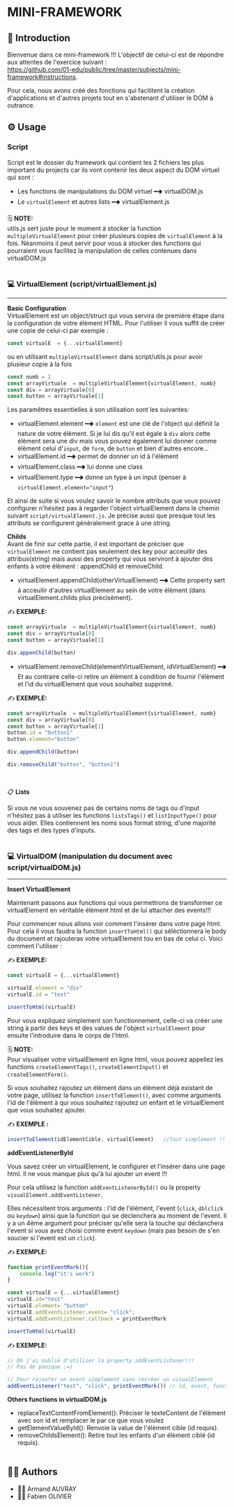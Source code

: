 # MINI-FRAMEWORK

## 📝 Introduction

Bienvenue dans ce mini-framework !!! L'objectif de celui-ci est de répondre aux attentes de l'exercice suivant :</br>
<a href="https://github.com/01-edu/public/tree/master/subjects/mini-framework#instructions">https://github.com/01-edu/public/tree/master/subjects/mini-framework#instructions</a>.

Pour cela, nous avons créé des fonctions qui facilitent la création d'applications et d'autres projets tout en s'abstenant d'utiliser le DOM à outrance.

## ⚙️ Usage

### Script 

Script est le dossier du framework qui contient les 2 fichiers les plus important du projects car ils vont contenir les deux aspect du DOM virtuel qui sont :

- Les functions de manipulations du DOM virtuel ━🢂 virtualDOM.js
- Le `virtualElement` et autres lists ━🢂 virtualElement.js

🗒️ __NOTE:__</br>
utils.js sert juste pour le moment à stocker la function  `multipleVirtualElement` pour créer plusieurs copies de `virtualElement` à la fois. Néanmoins il peut servir pour vous à stocker des functions qui pourraient vous facilitez la manipulation de celles contenues dans virtualDOM.js
</br></br>

### 💻 VirtualElement (script/virtualElement.js)
___
**Basic Configuration**</br>
VirtualElement est un object/struct qui vous servira de première étape dans la configuration de votre élèment HTML. Pour l'utiliser il vous suffit de créer une copie de celui-ci par exemple :

```javascript 
const virtualE  = {...virtualElement}
```

ou en utilisant `multipleVirtualElement` dans script/utils.js pour avoir plusieur copie à la fois

```javascript 
const numb = 2
const arrayVirtuale  = multipleVirtualElement{virtualElement, numb}
const div = arrayVirtuale[0]
const button = arrayVirtuale[1]
```

Les paramêtres essentielles à son utilisation sont les suivantes:

- virtualElement.element ━🢂 `element` est une clé de l'object qui définit la nature de votre élèment. Si je lui dis qu'il est égale à `div` alors cette élèment sera une div mais vous pouvez également lui donner comme élèment celui d'`input`, de `form`, de `button` et bien d'autres encore...
- virtualElement.id ━🢂 permet de donner un id à l'élèment
- virtualElement.class ━🢂 lui donne une class
- virtualElement.type ━🢂 donne un type à un input (penser à `virtualElement.element="input"`)

Et ainsi de suite si vous voulez savoir le nombre attributs que vous pouvez configurer n'hésitez pas à regarder l'object virtualElement dans le chemin suivant `script/virtualElement.js`. Je précise aussi que presque tout les attributs se configurent génèralement grace à une string.

**Childs**</br>
Avant de finir sur cette partie, il est important de préciser que `virtualElement` ne contient pas seulement des key pour acceuillir des attribus(string) mais aussi des property qui vous serviront à ajouter des enfants à votre élèment : appendChild et removeChild.

- virtualElement.appendChild(otherVirtualElement) ━🢂 Cette property sert à acceuilir d'autres virtualElement au sein de votre élèment (dans virtualElement.childs plus précisèment).

✍️ __EXEMPLE:__
```javascript
const arrayVirtuale  = multipleVirtualElement{virtualElement, numb}
const div = arrayVirtuale[0]
const button = arrayVirtuale[1]

div.appenChild(button)
```

- virtualElement.removeChild(elementVirtualElement, idVirtualElement) ━🢂 Et au contraire celle-ci retire un élèment à condition de fournir l'élèment et l'id du virtualElement que vous souhaitez supprimé.

✍️ __EXEMPLE:__

```javascript
const arrayVirtuale  = multipleVirtualElement{virtualElement, numb}
const div = arrayVirtuale[0]
const button = arrayVirtuale[1]
button.id = "button1"
button.element="button"

div.appendChild(button)

div.removeChild("button", "button1")
```
</br>

📋 **Lists**

Si vous ne vous souvenez pas de certains noms de tags ou d'input n'hésitez pas à utiliser les functions `listsTags()` et `listInputType()` pour vous aider. Elles contiennent les noms sous format string, d'une majorité des tags et des types d'inputs.
</br></br>

### 💻 VirtualDOM (manipulation du document avec script/virtualDOM.js)
___
**Insert VirtualElement**

Maintenant passons aux functions qui vous permettrons de transformer ce virtualElement en véritable élèment html et de lui attacher des events!!!

Pour commencer nous allons voir comment l'insérer dans votre page html. Pour cela il vous faudra la function `insertToHtml()` qui sélèctionnera le body du document et rajouteras votre virtualElement tou en bas de celui ci. Voici comment l'utiliser :

✍️ __EXEMPLE:__
```javascript
const virtualE = {...virtualElement}

virtualE.element = "div"
virtualE.id = "test"

insertToHtml(virtualE)
```

Pour vous expliquez simplement son functionnement, celle-ci va créer une string à partir des keys et des values de l'object `virtualElement` pour ensuite l'introduire dans le corps de l'html. 

🗒️ __NOTE:__</br>
Pour visualiser votre virtualElement en ligne html, vous pouvez appellez les functions `createElementTags()`, `createElementInput()` et `createElementForm()`. 

Si vous souhaitez rajoutez un élèment dans un élèment déjà existant de votre page, utilisez la function `insertToElement()`, avec comme arguments l'id de l'élèment à qui vous souhaitez rajoutez un enfant et le virtualElement que vous souhaitez ajouter.

✍️ __EXEMPLE :__
```javascript
insertToElement(idElementCible, virtualElement)   //Tout simplement !!!!
```

**addEventListenerById**

Vous savez créer un virtualElement, le configurer et l'insérer dans une page html. Il ne vous manque plus qu'à lui ajouter un event !!!

Pour cela utilisez la function `addEventListenerById()` ou la property `visualElement.addEventListener`.

Elles nécessitent trois arguments : l'id de l'élèment, l'event (`click`, `dblclick` ou `keydown`) ainsi que la function qui se déclenchera au moment de l'event. Il y a un 4ème argument pour préciser qu'elle sera la touche qui déclanchera l'event si vous avez choisi comme event `keydown` (mais pas besoin de s'en soucier si l'event est un `click`).

✍️ __EXEMPLE:__
```javascript
function printEventMark(){
    console.log("it's work")
}

const virtualE = {...virtualElement}
virtualE.id="test"
virtualE.element= "button"
virtualE.addEventListener.event= "click";
virtualE.addEventListener.callback = printEventMark

insertToHtml(virtualE)
```

✍️ __EXEMPLE:__
```javascript
// Oh j'ai oublié d'utiliser la property addEventListener!!! 
// Pas de panique ;=)

// Pour rajouter un event simplement sans recréer un visualElement
addEventListener("test", "click", printEventMark()) // id, event, function 
```

**Others functions in virtualDOM.js**
</br>
- replaceTextContentFromElement(): Préciser le texteContent de l'élèment avec son id et remplacer le par ce que vous voulez
- getElementValueById(): Renvoie la value de l'élèment cible (id requis).
- removeChildsElement(): Retire tout les enfants d'un élèment ciblé (id requis).
</br></br>

## 🧑‍💻 Authors
- 🤙🏻 Armand AUVRAY
- 👨‍💼 Fabien OLIVIER

